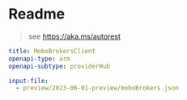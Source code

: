 # Readme

> see https://aka.ms/autorest

```yaml
title: MoboBrokersClient
openapi-type: arm
openapi-subtype: providerHub
```

```yaml $(tag) == '2023-06-01-preview'
input-file: 
  - preview/2023-06-01-preview/moboBrokers.json
```
